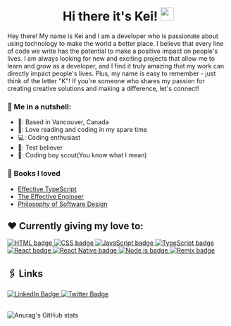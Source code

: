 <h1 align="center">
  Hi there it's Kei!
  <img src="https://media.giphy.com/media/hvRJCLFzcasrR4ia7z/giphy.gif" width="30px" height="30px"/>
</h1>

Hey there! My name is Kei and I am a developer who is passionate about using technology to make the world a better place. I believe that every line of code we write has the potential to make a positive impact on people's lives. I am always looking for new and exciting projects that allow me to learn and grow as a developer, and I find it truly amazing that my work can directly impact people's lives. Plus, my name is easy to remember - just think of the letter "K"! If you're someone who shares my passion for creating creative solutions and making a difference, let's connect!

### 🥜 Me in a nutshell:
<ul>
  <li>🏡: Based in Vancouver, Canada</li>
  <li>📖: Love reading and coding in my spare time</li>
  <li>💻: Coding enthusiast</li>
  <li>🧪: Test believer</li>
  <li>🤠: Coding boy scout(You know what I mean)</li>
</ul>

### 📖 Books I loved
- [Effective TypeScript](https://effectivetypescript.com)
- [The Effective Engineer](http://www.effectiveengineer.com)
- [Philosophy of Software Design](https://www.amazon.ca/Philosophy-Software-Design-John-Ousterhout/dp/1732102201)

## ❤️ Currently giving my love to:
<div id="badges" align="left">
  <a href="https://developer.mozilla.org/en-US/docs/Web/HTML" target="_blank" rel="noopener noreferrer">
   <img src="https://img.shields.io/badge/-HTML5-%23E44D27?style=flat-square&logo=html5&logoColor=ffffff" alt="HTML badge" />
  </a>

  <a href="https://www.w3.org/Style/CSS/Overview.en.html" target="_blank" rel="noopener noreferrer">
     <img src="https://img.shields.io/badge/-CSS3-%231572B6?style=flat-square&logo=css3" alt="CSS badge" />
  </a>
  
  <a href="https://developer.mozilla.org/en-US/docs/Web/JavaScript" target="_blank" rel="noopener noreferrer">
     <img src="https://img.shields.io/badge/-JavaScript-%23F7DF1C?style=flat-square&logo=javascript&logoColor=000000&labelColor=%23F7DF1C"  alt="JavaScript badge" />
  </a>
  
  <a href="https://www.typescriptlang.org" target="_blank" rel="noopener noreferrer">
     <img src="https://img.shields.io/badge/-TypeScript-007ACC?style=flat-square&logo=typescript&logoColor=white" alt="TypeScript badge" />
  </a>
  
  <a href="https://reactjs.org" target="_blank" rel="noopener noreferrer">
     <img src="https://img.shields.io/badge/-React-%23282C34?style=flat-square&logo=react" alt="React badge" />
  </a>
  
  <a href="https://reactnative.dev" target="_blank" rel="noopener noreferrer">
     <img src="https://img.shields.io/badge/-React_Native-%23282C34?style=flat-square&labelColor=23282C34&logo=react&color=white"  alt="React Native badge"/>
  </a>
  
  <a href="https://nodejs.org/en" target="_blank" rel="noopener noreferrer">
     <img src="https://img.shields.io/badge/-nodejs-%23F7DF1C?style=flat-square&logo=node.js&labelColor=white&color=green"  alt="Node.js badge" />
  </a>
  
  <a href="https://remix.run" target="_blank" rel="noopener noreferrer">
     <img src="https://img.shields.io/badge/-Remix-%23F7DF1C?style=flat-square&logo=remix&color=292C36"  alt="Remix badge" />
  </a>
</div>

## 🖇 Links
  <div id="badges" align="left">
  <a href="https://www.linkedin.com/in/keisuke-yamashita-075164178">
    <img src="https://img.shields.io/badge/LinkedIn-blue?style=for-the-badge&logo=linkedin&logoColor=blue&color=white" alt="LinkedIn Badge"/>
  </a>
  <a href="https://twitter.com/kei957">
    <img src="https://img.shields.io/badge/Twitter-blue?style=for-the-badge&logo=twitter&logoColor=white" alt="Twitter Badge"/>
  </a>
</div>

<br />

![Anurag's GitHub stats](https://github-readme-stats.vercel.app/api?username=kei95&show_icons=true&theme=merko)


<!--
**kei95/kei95** is a ✨ _special_ ✨ repository because its `README.md` (this file) appears on your GitHub profile.

Here are some ideas to get you started:

- 🔭 I’m currently working on ...
- 🌱 I’m currently learning ...
- 👯 I’m looking to collaborate on ...
- 🤔 I’m looking for help with ...
- 💬 Ask me about ...
- 📫 How to reach me: ...
- 😄 Pronouns: ...
- ⚡ Fun fact: ...
-->
